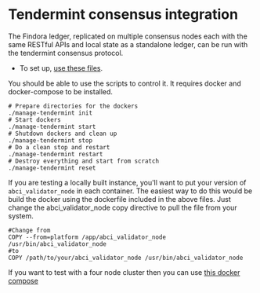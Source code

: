 # Tendermint consensus integration
The Findora ledger, replicated on multiple consensus nodes each with the same RESTful APIs and local state as a standalone ledger, can be run with the tendermint consensus protocol.
* To set up, [use these files](https://github.com/findoraorg/service-dockers/tree/master/tendermint_validator).

You should be able to use the scripts to control it.
It requires docker and docker-compose to be installed.
```
# Prepare directories for the dockers
./manage-tendermint init
# Start dockers
./manage-tendermint start
# Shutdown dockers and clean up
./manage-tendermint stop
# Do a clean stop and restart
./manage-tendermint restart
# Destroy everything and start from scratch
./manage-tendermint reset
```

If you are testing a locally built instance, you'll want to put your version of `abci_validator_node` in each container. The easiest way to do this would be build the docker using the dockerfile included in the above files. Just change the abci_validator_node copy directive to pull the file from your system.
```
#Change from
COPY --from=platform /app/abci_validator_node /usr/bin/abci_validator_node
#to
COPY /path/to/your/abci_validator_node /usr/bin/abci_validator_node
```

If you want to test with a four node cluster then you can use [this docker compose](https://github.com/findoraorg/findora-admin/blob/master/configuration-management/salt/tendermint/docker-compose.yml)